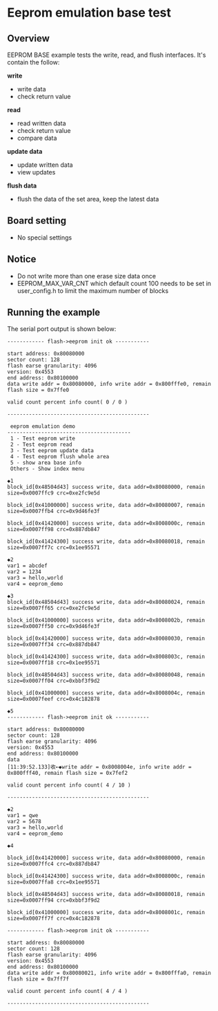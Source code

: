 # Eeprom emulation base test

## Overview

EEPROM BASE example tests the write, read, and flush interfaces. It's contain the follow:

**write**

- write data
- check return value

**read**

- read written data
- check return value
- compare data

**update data**

- update written data
- view updates  

**flush data**

- flush the data of the set area, keep the latest data

## Board setting

- No special settings

## Notice

- Do not write more than one erase size data once
- EEPROM_MAX_VAR_CNT which default count 100 needs to be set in user_config.h to limit the maximum number of blocks

## Running the example

The serial port output is shown below:

```console
------------ flash->eeprom init ok -----------

start address: 0x80080000
sector count: 128
flash earse granularity: 4096
version: 0x4553
end address: 0x80100000
data write addr = 0x80080000, info write addr = 0x800fffe0, remain flash size = 0x7ffe0

valid count percent info count( 0 / 0 )

----------------------------------------------

 eeprom emulation demo
----------------------------------------
 1 - Test eeprom write
 2 - Test eeprom read
 3 - Test eeprom update data
 4 - Test eeprom flush whole area
 5 - show area base info
 Others - Show index menu

◆1
block_id[0x48504d43] success write, data addr=0x80080000, remain size=0x0007ffc9 crc=0xe2fc9e5d

block_id[0x41000000] success write, data addr=0x80080007, remain size=0x0007ffb4 crc=0x9d46fe3f

block_id[0x41420000] success write, data addr=0x8008000c, remain size=0x0007ff98 crc=0x887db847

block_id[0x41424300] success write, data addr=0x80080018, remain size=0x0007ff7c crc=0x1ee95571

◆2
var1 = abcdef
var2 = 1234
var3 = hello,world
var4 = eeprom_demo

◆3
block_id[0x48504d43] success write, data addr=0x80080024, remain size=0x0007ff65 crc=0xe2fc9e5d

block_id[0x41000000] success write, data addr=0x8008002b, remain size=0x0007ff50 crc=0x9d46fe3f

block_id[0x41420000] success write, data addr=0x80080030, remain size=0x0007ff34 crc=0x887db847

block_id[0x41424300] success write, data addr=0x8008003c, remain size=0x0007ff18 crc=0x1ee95571

block_id[0x48504d43] success write, data addr=0x80080048, remain size=0x0007ff04 crc=0xbbf3f9d2

block_id[0x41000000] success write, data addr=0x8008004c, remain size=0x0007feef crc=0x4c182878

◆5
------------ flash->eeprom init ok -----------

start address: 0x80080000
sector count: 128
flash earse granularity: 4096
version: 0x4553
end address: 0x80100000
data 
[11:39:52.133]收←◆write addr = 0x8008004e, info write addr = 0x800fff40, remain flash size = 0x7fef2

valid count percent info count( 4 / 10 )

----------------------------------------------

◆2
var1 = qwe
var2 = 5678
var3 = hello,world
var4 = eeprom_demo

◆4

block_id[0x41420000] success write, data addr=0x80080000, remain size=0x0007ffc4 crc=0x887db847

block_id[0x41424300] success write, data addr=0x8008000c, remain size=0x0007ffa8 crc=0x1ee95571

block_id[0x48504d43] success write, data addr=0x80080018, remain size=0x0007ff94 crc=0xbbf3f9d2

block_id[0x41000000] success write, data addr=0x8008001c, remain size=0x0007ff7f crc=0x4c182878

------------ flash->eeprom init ok -----------

start address: 0x80080000
sector count: 128
flash earse granularity: 4096
version: 0x4553
end address: 0x80100000
data write addr = 0x80080021, info write addr = 0x800fffa0, remain flash size = 0x7ff7f

valid count percent info count( 4 / 4 )

----------------------------------------------
```

